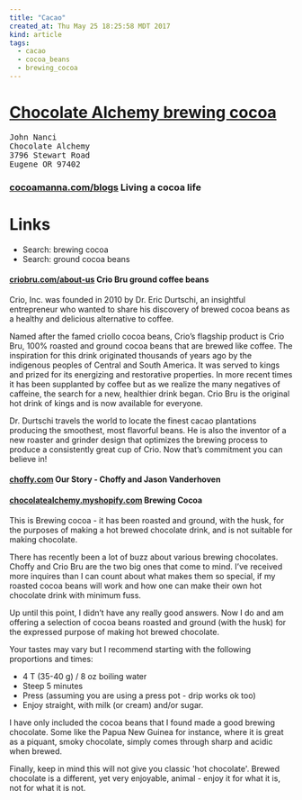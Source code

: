 ```yaml
---
title: "Cacao"
created_at: Thu May 25 18:25:58 MDT 2017
kind: article
tags:
  - cacao
  - cocoa_beans
  - brewing_cocoa
---
```


<h1>
  <a href="https://chocolatealchemy.myshopify.com/collections/brewing-cocoa/products/peru-superior-ft-organic-2016-17" target="_blank">Chocolate Alchemy brewing cocoa</a>
</h1>

<pre>
John Nanci
Chocolate Alchemy
3796 Stewart Road
Eugene OR 97402
</pre>

<h3>
  <a href="https://www.cocoamanna.com/blogs/news/living-a-cocoa-life" target="_blank">cocoamanna.com/blogs</a>
  Living a cocoa life
</h3>

<h1>Links</h1>

<ul>
  <li>Search: brewing cocoa</li>
  <li>Search: ground cocoa beans</li>
</ul>

<h4>
  <a href="https://www.criobru.com/about-us/" target="_blank">criobru.com/about-us</a>
  Crio Bru ground coffee beans
</h4>

Crio, Inc. was founded in 2010 by Dr. Eric Durtschi, an insightful
entrepreneur who wanted to share his discovery of brewed cocoa beans as
a healthy and delicious alternative to coffee.

Named after the famed criollo cocoa beans, Crio’s flagship product
is Crio Bru, 100% roasted and ground cocoa beans that are brewed like
coffee. The inspiration for this drink originated thousands of years ago
by the indigenous peoples of Central and South America. It was served to
kings and prized for its energizing and restorative properties. In more
recent times it has been supplanted by coffee but as we realize the many
negatives of caffeine, the search for a new, healthier drink began. Crio
Bru is the original hot drink of kings and is now available for everyone.

Dr. Durtschi travels the world to locate the finest cacao plantations
producing the smoothest, most flavorful beans. He is also the inventor
of a new roaster and grinder design that optimizes the brewing process
to produce a consistently great cup of Crio. Now that’s commitment
you can believe in!

<h4>
  <a href="http://choffy.com/about-choffy-2/our-story/" target="_blank">choffy.com</a>
  Our Story - Choffy and Jason Vanderhoven
</h4>

<h4>
  <a href="https://chocolatealchemy.myshopify.com/collections/brewing-cocoa" target="_blank">chocolatealchemy.myshopify.com</a>
  Brewing Cocoa
</h4>

This is Brewing cocoa - it has been roasted and ground, with the husk,
for the purposes of making a hot brewed chocolate drink, and is not
suitable for making chocolate.

There has recently been a lot of buzz about various brewing chocolates.
Choffy and  Crio Bru are the two big ones that come to mind.  I’ve
received more inquires than I can count about what makes them so special,
if my roasted cocoa beans will work and how one can make their own hot
chocolate drink with minimum fuss.

Up until this point, I didn’t have any really good answers.  Now I
do and am offering a selection  of cocoa beans roasted and ground (with
the husk) for the expressed purpose of making hot brewed chocolate.

Your tastes may vary but I recommend starting with the following
proportions and times:

<ul>
  <li>4 T (35-40 g) / 8 oz boiling water</li>
  <li>Steep 5 minutes</li>
  <li>Press (assuming you are using a press pot - drip works ok too)</li>
  <li>Enjoy straight, with milk (or cream) and/or sugar.</li>
</ul>

I have only included the cocoa beans that I found made a good brewing
chocolate.  Some like the Papua New Guinea for instance, where it is
great as a piquant, smoky chocolate, simply comes through sharp and
acidic when brewed.

Finally, keep in mind this will not give you classic 'hot chocolate'.
Brewed chocolate is a different, yet very enjoyable, animal - enjoy it
for what it is, not for what it is not.

<!--
html boilerplate
<a href="" target="_blank"></a>
<a name=""></a>
<img src="" width="400px">
<ul>
  <li></li>
</ul>
<pre>
</pre>
<pre><code>
</code></pre>
<math xmlns='http://www.w3.org/1998/Math/MathML' display='block'>
</math>
-->
